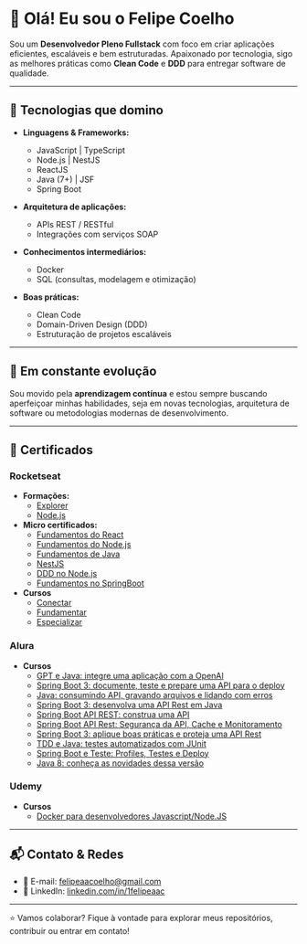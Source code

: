 # 👋 Olá! Eu sou o Felipe Coelho

Sou um **Desenvolvedor Pleno Fullstack** com foco em criar aplicações eficientes, escaláveis e bem estruturadas. Apaixonado por tecnologia, sigo as melhores práticas como **Clean Code** e **DDD** para entregar software de qualidade.

---

## 🧠 Tecnologias que domino

- **Linguagens & Frameworks:**
  - JavaScript | TypeScript
  - Node.js | NestJS
  - ReactJS
  - Java (7+) | JSF
  - Spring Boot

- **Arquitetura de aplicações:**
  - APIs REST / RESTful
  - Integrações com serviços SOAP

- **Conhecimentos intermediários:**
  - Docker
  - SQL (consultas, modelagem e otimização)

- **Boas práticas:**
  - Clean Code
  - Domain-Driven Design (DDD)
  - Estruturação de projetos escaláveis

---

## 🚀 Em constante evolução

Sou movido pela **aprendizagem contínua** e estou sempre buscando aperfeiçoar minhas habilidades, seja em novas tecnologias, arquitetura de software ou metodologias modernas de desenvolvimento.

---

## 📜 Certificados
### Rocketseat
- **Formações:**
  -   [Explorer](https://app.rocketseat.com.br/certificates/71b0dca4-debb-419a-8dce-ff8457eb26b8)
  -   [Node.js](https://app.rocketseat.com.br/certificates/ad7376d0-ef37-4395-9597-f6c2d74aa2e6)
- **Micro certificados:**
  -   [Fundamentos do React](https://app.rocketseat.com.br/certificates/2db97621-0979-4bfa-a8cf-26a5ad452cf4)  
  -   [Fundamentos do Node.js](https://app.rocketseat.com.br/certificates/32f9a5f1-28bf-44b1-891f-48fd0df44ba6)  
  -   [Fundamentos de Java](https://app.rocketseat.com.br/certificates/67bf3112-69dc-47c8-aca8-d552409e154e)  
  -   [NestJS](https://app.rocketseat.com.br/certificates/a2fd1cd5-ac24-4e58-a72c-a3328acbc277)  
  -   [DDD no Node.js](https://app.rocketseat.com.br/certificates/c3d2e614-fcac-4831-8df8-525089e5bb62)  
  -   [Fundamentos no SpringBoot](https://app.rocketseat.com.br/certificates/dc6b7760-9a0b-435b-989d-d3275e01c37b)
- **Cursos**
  -   [Conectar](https://app.rocketseat.com.br/certificates/3038d3c9-1306-4982-95ec-30df2159c455)
  -   [Fundamentar](https://app.rocketseat.com.br/certificates/b3e13d72-755d-4e25-b64e-be1098387a50)
  -   [Especializar](https://app.rocketseat.com.br/certificates/fd5bbf14-55f6-40d5-a8ef-391904a4864d)
### Alura
- **Cursos**
  -   [GPT e Java: integre uma aplicação com a OpenAI](https://cursos.alura.com.br/user/felipeaacoelho/course/gpt-java-integre-aplicacao-openai/certificate) 
  -   [Spring Boot 3: documente, teste e prepare uma API para o deploy](https://cursos.alura.com.br/user/felipeaacoelho/course/spring-boot-3-documente-teste-prepare-api-deploy/certificate) 
  -   [Java: consumindo API, gravando arquivos e lidando com erros](https://cursos.alura.com.br/user/felipeaacoelho/course/java-consumindo-api-gravando-arquivos-lidando-erros/certificate) 
  -   [Spring Boot 3: desenvolva uma API Rest em Java](https://cursos.alura.com.br/user/felipeaacoelho/course/spring-boot-3-desenvolva-api-rest-java/certificate) 
  -   [Spring Boot API REST: construa uma API](https://cursos.alura.com.br/user/felipeaacoelho/course/spring-boot-api-rest/certificate) 
  -   [Spring Boot API Rest: Segurança da API, Cache e Monitoramento](https://cursos.alura.com.br/user/felipeaacoelho/course/spring-boot-seguranca-cache-monitoramento/certificate) 
  -   [Spring Boot 3: aplique boas práticas e proteja uma API Rest](https://cursos.alura.com.br/user/felipeaacoelho/course/spring-boot-aplique-boas-praticas-proteja-api-rest/certificate) 
  -   [TDD e Java: testes automatizados com JUnit](https://cursos.alura.com.br/user/felipeaacoelho/course/tdd-java-testes-automatizados-junit/certificate) 
  -   [Spring Boot e Teste: Profiles, Testes e Deploy](https://cursos.alura.com.br/user/felipeaacoelho/course/spring-boot-profiles-testes-deploy/certificate) 
  -   [Java 8: conheça as novidades dessa versão](https://cursos.alura.com.br/user/felipeaacoelho/course/java8-lambdas/certificate)
### Udemy
- **Cursos**
  - [Docker para desenvolvedores Javascript/Node.JS](https://www.udemy.com/certificate/UC-95b70e9e-53b0-43d5-abee-c34fee67c057/)   
---

## 📬 Contato & Redes

- 📧 E-mail: [felipeaacoelho@gmail.com](mailto:felipeaacoelho@gmail.com)
- 💼 LinkedIn: [linkedin.com/in/1felipeaac](https://www.linkedin.com/in/1felipeaac)

---

⭐ Vamos colaborar? Fique à vontade para explorar meus repositórios, contribuir ou entrar em contato!
